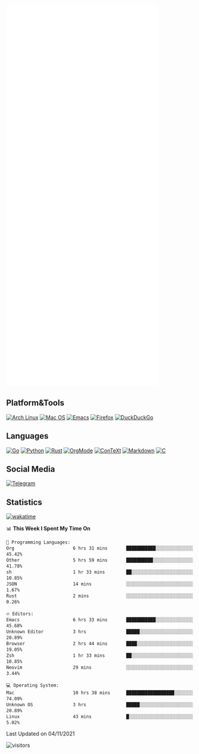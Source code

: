 ![Metrics](https://github.com/SteamedFish/SteamedFish/blob/master/github-metrics.svg)

## Platform&Tools

[![Arch Linux](https://img.shields.io/badge/ArchLinux-1793D1?logo=arch-linux&logoColor=fff&style=flat-square)](https://archlinux.org/)
[![Mac OS](https://img.shields.io/badge/MacOS-000000?style=flat-square&logo=macos&logoColor=F0F0F0)](https://www.apple.com/macos/)
[![Emacs](https://img.shields.io/badge/Emacs-%237F5AB6.svg?&style=flat-square&logo=gnu-emacs&logoColor=white)](https://www.gnu.org/software/emacs/)
[![Firefox](https://img.shields.io/badge/Firefox-FF7139?style=flat-square&logo=Firefox-Browser&logoColor=white)](https://firefox.com/)
[![DuckDuckGo](https://img.shields.io/badge/DuckDuckGo-DE5833?style=flat-square&logo=DuckDuckGo&logoColor=white)](https://duckduckgo.com/)

## Languages

[![Go](https://img.shields.io/badge/Golang-%2300ADD8.svg?style=flat-square&logo=go&logoColor=white)](https://golang.org/)
[![Python](https://img.shields.io/badge/Python-3670A0?style=flat-square&logo=python&logoColor=ffdd54)](https://www.python.org/)
[![Rust](https://img.shields.io/badge/Rust-%23000000.svg?style=flat-square&logo=rust&logoColor=white)](https://www.rust-lang.org/)
[![OrgMode](https://img.shields.io/badge/OrgMode-%23000000.svg?style=flat-square&logo=org&logoColor=white)](https://orgmode.org/)
[![ConTeXt](https://img.shields.io/badge/ConTeXt-%23008080.svg?style=flat-square&logo=latex&logoColor=white)](https://contextgarden.net/)
[![Markdown](https://img.shields.io/badge/MarkDown-%23000000.svg?style=flat-square&logo=markdown&logoColor=white)](https://daringfireball.net/projects/markdown/)
[![C](https://img.shields.io/badge/C-%2300599C.svg?style=flat-square&logo=c&logoColor=white)](https://www.iso.org/standard/74528.html)

## Social Media

[![Telegram](https://img.shields.io/badge/SteamedFish-2CA5E0?style=social&logo=telegram&logoColor=white)](https://t.me/SteamedFish)

## Statistics
[![wakatime](https://wakatime.com/badge/user/168280d6-fcf2-4b4f-ad3a-dc4612f35b38.svg)](https://wakatime.com/@168280d6-fcf2-4b4f-ad3a-dc4612f35b38)

<!--START_SECTION:waka-->
📊 **This Week I Spent My Time On** 

```text
💬 Programming Languages: 
Org                      6 hrs 31 mins       ███████████░░░░░░░░░░░░░░   45.42% 
Other                    5 hrs 59 mins       ██████████░░░░░░░░░░░░░░░   41.78% 
sh                       1 hr 33 mins        ██░░░░░░░░░░░░░░░░░░░░░░░   10.85% 
JSON                     14 mins             ░░░░░░░░░░░░░░░░░░░░░░░░░   1.67% 
Rust                     2 mins              ░░░░░░░░░░░░░░░░░░░░░░░░░   0.26%

🔥 Editors: 
Emacs                    6 hrs 33 mins       ███████████░░░░░░░░░░░░░░   45.68% 
Unknown Editor           3 hrs               █████░░░░░░░░░░░░░░░░░░░░   20.89% 
Browser                  2 hrs 44 mins       ████░░░░░░░░░░░░░░░░░░░░░   19.05% 
Zsh                      1 hr 33 mins        ██░░░░░░░░░░░░░░░░░░░░░░░   10.85% 
Neovim                   29 mins             ░░░░░░░░░░░░░░░░░░░░░░░░░   3.44%

💻 Operating System: 
Mac                      10 hrs 38 mins      ██████████████████░░░░░░░   74.09% 
Unknown OS               3 hrs               █████░░░░░░░░░░░░░░░░░░░░   20.89% 
Linux                    43 mins             █░░░░░░░░░░░░░░░░░░░░░░░░   5.02%

```


 Last Updated on 04/11/2021
<!--END_SECTION:waka-->

![visitors](https://visitor-badge.laobi.icu/badge?page_id=SteamedFish.SteamedFish)

